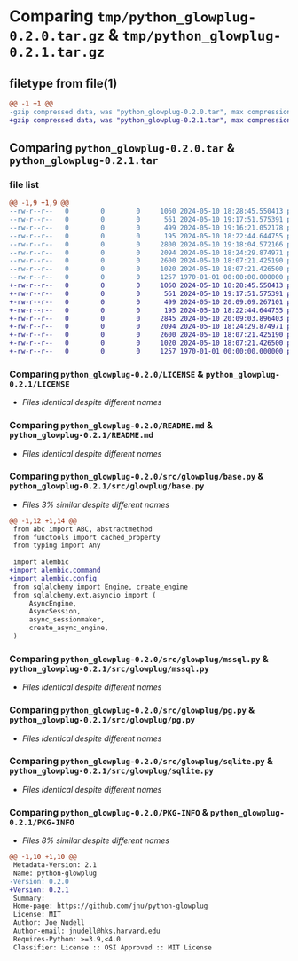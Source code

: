 # Comparing `tmp/python_glowplug-0.2.0.tar.gz` & `tmp/python_glowplug-0.2.1.tar.gz`

## filetype from file(1)

```diff
@@ -1 +1 @@
-gzip compressed data, was "python_glowplug-0.2.0.tar", max compression
+gzip compressed data, was "python_glowplug-0.2.1.tar", max compression
```

## Comparing `python_glowplug-0.2.0.tar` & `python_glowplug-0.2.1.tar`

### file list

```diff
@@ -1,9 +1,9 @@
--rw-r--r--   0        0        0     1060 2024-05-10 18:28:45.550413 python_glowplug-0.2.0/LICENSE
--rw-r--r--   0        0        0      561 2024-05-10 19:17:51.575391 python_glowplug-0.2.0/README.md
--rw-r--r--   0        0        0      499 2024-05-10 19:16:21.052178 python_glowplug-0.2.0/pyproject.toml
--rw-r--r--   0        0        0      195 2024-05-10 18:22:44.644755 python_glowplug-0.2.0/src/glowplug/__init__.py
--rw-r--r--   0        0        0     2800 2024-05-10 19:18:04.572166 python_glowplug-0.2.0/src/glowplug/base.py
--rw-r--r--   0        0        0     2094 2024-05-10 18:24:29.874971 python_glowplug-0.2.0/src/glowplug/mssql.py
--rw-r--r--   0        0        0     2600 2024-05-10 18:07:21.425190 python_glowplug-0.2.0/src/glowplug/pg.py
--rw-r--r--   0        0        0     1020 2024-05-10 18:07:21.426500 python_glowplug-0.2.0/src/glowplug/sqlite.py
--rw-r--r--   0        0        0     1257 1970-01-01 00:00:00.000000 python_glowplug-0.2.0/PKG-INFO
+-rw-r--r--   0        0        0     1060 2024-05-10 18:28:45.550413 python_glowplug-0.2.1/LICENSE
+-rw-r--r--   0        0        0      561 2024-05-10 19:17:51.575391 python_glowplug-0.2.1/README.md
+-rw-r--r--   0        0        0      499 2024-05-10 20:09:09.267101 python_glowplug-0.2.1/pyproject.toml
+-rw-r--r--   0        0        0      195 2024-05-10 18:22:44.644755 python_glowplug-0.2.1/src/glowplug/__init__.py
+-rw-r--r--   0        0        0     2845 2024-05-10 20:09:03.896403 python_glowplug-0.2.1/src/glowplug/base.py
+-rw-r--r--   0        0        0     2094 2024-05-10 18:24:29.874971 python_glowplug-0.2.1/src/glowplug/mssql.py
+-rw-r--r--   0        0        0     2600 2024-05-10 18:07:21.425190 python_glowplug-0.2.1/src/glowplug/pg.py
+-rw-r--r--   0        0        0     1020 2024-05-10 18:07:21.426500 python_glowplug-0.2.1/src/glowplug/sqlite.py
+-rw-r--r--   0        0        0     1257 1970-01-01 00:00:00.000000 python_glowplug-0.2.1/PKG-INFO
```

### Comparing `python_glowplug-0.2.0/LICENSE` & `python_glowplug-0.2.1/LICENSE`

 * *Files identical despite different names*

### Comparing `python_glowplug-0.2.0/README.md` & `python_glowplug-0.2.1/README.md`

 * *Files identical despite different names*

### Comparing `python_glowplug-0.2.0/src/glowplug/base.py` & `python_glowplug-0.2.1/src/glowplug/base.py`

 * *Files 3% similar despite different names*

```diff
@@ -1,12 +1,14 @@
 from abc import ABC, abstractmethod
 from functools import cached_property
 from typing import Any
 
 import alembic
+import alembic.command
+import alembic.config
 from sqlalchemy import Engine, create_engine
 from sqlalchemy.ext.asyncio import (
     AsyncEngine,
     AsyncSession,
     async_sessionmaker,
     create_async_engine,
 )
```

### Comparing `python_glowplug-0.2.0/src/glowplug/mssql.py` & `python_glowplug-0.2.1/src/glowplug/mssql.py`

 * *Files identical despite different names*

### Comparing `python_glowplug-0.2.0/src/glowplug/pg.py` & `python_glowplug-0.2.1/src/glowplug/pg.py`

 * *Files identical despite different names*

### Comparing `python_glowplug-0.2.0/src/glowplug/sqlite.py` & `python_glowplug-0.2.1/src/glowplug/sqlite.py`

 * *Files identical despite different names*

### Comparing `python_glowplug-0.2.0/PKG-INFO` & `python_glowplug-0.2.1/PKG-INFO`

 * *Files 8% similar despite different names*

```diff
@@ -1,10 +1,10 @@
 Metadata-Version: 2.1
 Name: python-glowplug
-Version: 0.2.0
+Version: 0.2.1
 Summary: 
 Home-page: https://github.com/jnu/python-glowplug
 License: MIT
 Author: Joe Nudell
 Author-email: jnudell@hks.harvard.edu
 Requires-Python: >=3.9,<4.0
 Classifier: License :: OSI Approved :: MIT License
```

